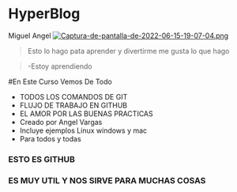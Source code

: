 # HyperBlog
Miguel Angel
[![Captura-de-pantalla-de-2022-06-15-19-07-04.png](https://i.postimg.cc/bNZVxXwX/Captura-de-pantalla-de-2022-06-15-19-07-04.png)](https://postimg.cc/jLrhTFfv)



>Esto lo hago pata aprender y divertirme  me gusta lo que hago  

>-Estoy aprendiendo 


#En Este Curso Vemos De Todo 
* TODOS LOS COMANDOS DE GIT 
* FLUJO DE TRABAJO EN GITHUB 
* EL AMOR POR LAS BUENAS PRACTICAS 
* Creado por Angel Vargas
* Incluye ejemplos Linux windows y mac
* Para todos y todas 

### **ESTO ES GITHUB**
### **ES MUY UTIL  Y NOS SIRVE PARA MUCHAS COSAS**